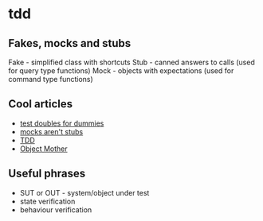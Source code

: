 # tdd

## Fakes, mocks and stubs

Fake - simplified class with shortcuts Stub - canned answers to calls \(used for query type functions\) Mock - objects with expectations \(used for command type functions\)

## Cool articles

* [test doubles for dummies](https://blog.pragmatists.com/test-doubles-fakes-mocks-and-stubs-1a7491dfa3da)
* [mocks aren't stubs](https://martinfowler.com/articles/mocksArentStubs.html)
* [TDD](https://www.jamesshore.com/Agile-Book/test_driven_development.html)
* [Object Mother](https://martinfowler.com/bliki/ObjectMother.html)

## Useful phrases

* SUT or OUT - system/object under test
* state verification
* behaviour verification

